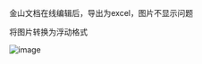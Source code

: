 金山文档在线编辑后，导出为excel，图片不显示问题

将图片转换为浮动格式


![image](https://github.com/Liquid-MS/daily_note/assets/65379144/8aee994e-e338-4119-b9c1-705babecaba1)
